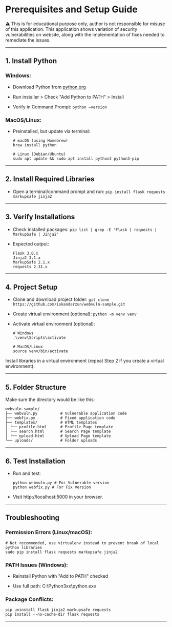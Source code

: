 
# Prerequisites and Setup Guide

⚠️ This is for educational purpose only, author is not responsible for misuse of this application. This application shows variation of security vulnerabilities on website, along with the implementation of fixes needed to remediate the issues.

----------

## 1. Install Python

### Windows:

-   Download Python from [python.org](https://www.python.org/)
    
-   Run installer > Check "Add Python to PATH" > Install
    
-   Verify in Command Prompt:
    `python –version`

### MacOS/Linux:

-   Preinstalled, but update via terminal:    
	```
	# macOS (using Homebrew)
	brew install python

	# Linux (Debian/Ubuntu)
	sudo apt update && sudo apt install python3 python3-pip
	```
  

----------

## 2. Install Required Libraries

- Open a terminal/command prompt and run:
	`pip install flask requests markupsafe jinja2`

----------

## 3. Verify Installations

- Check installed packages:
	`pip list | grep -E 'Flask | requests | MarkupSafe | Jinja2'`

- Expected output:
	```
	Flask 3.0.x
	Jinja2 3.1.x
	MarkupSafe 2.1.x
	requests 2.31.x
	```
----------

## 4. Project Setup

- Clone and download project folder:
	`git clone https://github.com/iskandarzun/webvuln-sample.git`
	
- Create virtual environment (optional):
	`python -m venv venv`

- Activate virtual environment (optional):
	```
	# Windows
	.\venv\Scripts\activate

	# MacOS/Linux
	source venv/bin/activate
	```
Install libraries in a virtual environment (repeat Step 2 if you create a virtual environment).

----------

## 5. Folder Structure

Make sure the directory would be like this:
```
webvuln-sample/
├── webvuln.py 			# Vulnerable application code
├── webfix.py 			# Fixed application code
├── templates/ 			# HTML templates
│ └── profile.html 		# Profile Page template
│ └── search.html 		# Search Page template
│ └── upload.html 		# Upload Page template
└── uploads/ 			# Folder uploads
```
----------

## 6. Test Installation

- Run and test:
	```
	python webvuln.py # For Vulnerable version
	python webfix.py # For Fix Version
	```
- Visit http://localhost:5000 in your browser.

----------

## Troubleshooting

### Permission Errors (Linux/macOS):

```
# Not recommended, use virtualenv instead to prevent break of local python libraries
sudo pip install flask requests markupsafe jinja2
```

### PATH Issues (Windows):

-   Reinstall Python with "Add to PATH" checked
    
-   Use full path: C:\Python3xx\python.exe
    

### Package Conflicts:

```
pip uninstall flask jinja2 markupsafe requests
pip install --no-cache-dir flask requests
```
----------

